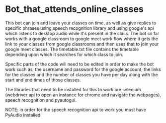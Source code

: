 # Bot_that_attends_online_classes
This bot can join and leave your classes on time, as well as give replies to specific phrases using speech recognition library and using google's api which listens to desktop audio while it's present in the class. The bot so far works with a google classroom to google meet work flow where it gets the link to your classes from google classrooms and then uses that to join your google meet classes. The timetable.txt file contains the timetable depending upon which it searches for which class to join. 

Specific parts of the code will need to be edited in order to make the bot work such as, the username and password for the google account, the links for the classes and the number of classes you have per day along with the start and end times of those classes.

The libraries that need to be installed for this to work are selenium (webdriver api to open an instance for chrome and navigate the webpages), speech recognition and pyautogui.

NOTE: in order for the speech recognition api to work you must have PyAudio installed 

